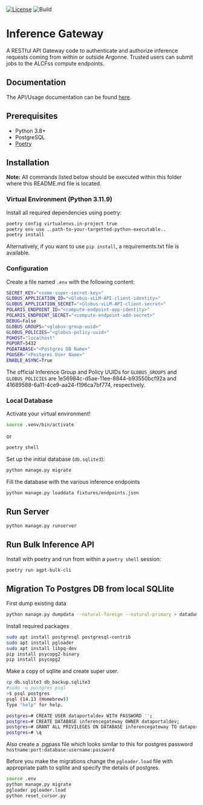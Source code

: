 [![License](https://img.shields.io/badge/License-Apache%202.0-blue.svg)](https://opensource.org/licenses/Apache-2.0)
![Build](https://github.com/auroraGPT-ANL/inference-gateway/workflows/Django/badge.svg)

# Inference Gateway
A RESTful API Gateway code to authenticate and authorize inference requests coming from within or outside Argonne. Trusted users can submit jobs to the ALCFss compute endpoints. 

## Documentation

The API/Usage documentation can be found [here](https://github.com/argonne-lcf/inference-endpoints).

## Prerequisites

- Python 3.8+
- PostgreSQL
- [Poetry](https://python-poetry.org/docs/#installation)

## Installation

**Note:** All commands listed below should be executed within this folder where this README.md file is located.

### Virtual Environment (Python 3.11.9)
Install all required dependencies using poetry:

```bash
poetry config virtualenvs.in-project true
poetry env use ..path-to-your-targetted-python-executable..
poetry install
```

Alternatively, if you want to use `pip install`, a requirements.txt file is available.

### Configuration
Create a file named ``.env`` with the following content:

```bash
SECRET_KEY="<some-super-secret-key>"
GLOBUS_APPLICATION_ID="<Globus-vLLM-API-client-identity>"
GLOBUS_APPLICATION_SECRET="<Globus-vLLM-API-client-secret>"
POLARIS_ENDPOINT_ID="<compute-endpoint-app-identity>"
POLARIS_ENDPOINT_SECRET="<compute-endpoint-add-secret>"
DEBUG=False
GLOBUS_GROUPS="<globus-group-uuid>"
GLOBUS_POLICIES="<globus-policy-uuid>"
PGHOST="localhost"
PGPORT=5432
PGDATABASE="<Postgres DB Name>"
PGUSER="<Postgres User Name>"
ENABLE_ASYNC=True
```

The official Inference Group and Policy UUIDs for `GLOBUS_GROUPS` and `GLOBUS_POLICIES` are 1e56984c-d5ae-11ee-8844-b93550bcf92a and 41689588-6a11-4ce9-aa24-f196ca7bf774, respectively.

### Local Database

Activate your virtual environment!

```bash
source .venv/bin/activate
```
or
```bash
poetry shell
```

Set up the initial database (``db.sqlite3``):
```bash
python manage.py migrate
```

Fill the database with the various inference endpoints
```bash
python manage.py loaddata fixtures/endpoints.json
```

## Run Server

```bash
python manage.py runserver
```

## Run Bulk Inference API

Install with poetry and run from within a `poetry shell` session:

```
poetry run agpt-bulk-cli
```


## Migration To Postgres DB from local SQLlite

First dump existing data

```bash
python manage.py dumpdata --natural-foreign --natural-primary > datadump.json
```

Install required packages

```bash
sudo apt install postgresql postgresql-contrib
sudo apt install pgloader
sudo apt install libpq-dev
pip install psycopg2-binary
pip install psycopg2
```

Make a copy of sqllite and create super user. 

```bash
cp db.sqlite3 db_backup.sqlite3
#sudo -u postgres psql
>$ psql postgres
psql (14.13 (Homebrew))
Type "help" for help.

postgres=# CREATE USER dataportaldev WITH PASSWORD '';
postgres=# CREATE DATABASE inferencegateway OWNER dataportaldev;
postgres=# GRANT ALL PRIVILEGES ON DATABASE inferencegateway TO dataportaldev;
postgres=# \q
```

Also create a .pgpass file which looks similar to this for postgres password `hostname:port:database:username:password`


Before you make the migrations change the `pgloader.load` file with appropriate path to sqllite and specify the details of postgres.

```bash
source .env
python manage.py migrate
pgloader pgloader.load
python reset_cursor.py
```
